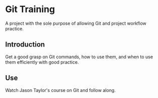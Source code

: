 # Git Training

A project with the sole purpose of allowing Git and project workflow practice.

## Introduction

Get a good grasp on Git commands, how to use them, and when to use them efficiently with good practice.

## Use

Watch Jason Taylor's course on Git and follow along.